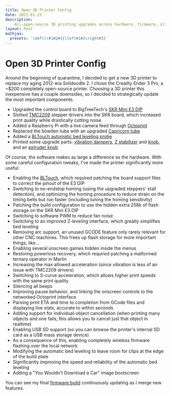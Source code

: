 ```yaml
---
title: Open 3D Printer Config
date: 2021-01-22
description:
    All-open-source 3D printing upgrades across hardware, firmware, slicing and networking.
layout: Post
mathjax:
  presets: '\def\lr#1#2#3{\left#1#2\right#3}'
---
```


# Open 3D Printer Config

Around the beginning of quarantine, I decided to get a new 3D printer to replace my aging 2012-era Solidoodle 2. I chose the Creality Ender 3 Pro, a ~$200 completely open-source printer. Choosing a 3D printer this inexpensive has a couple downsides, so I decided to strategically update the most important components.

- Upgraded the control board to BigTreeTech's [SKR Mini E3 DIP](https://github.com/bigtreetech/BIGTREETECH-SKR-E3-DIP-V1.0)
- Slotted [TMC2209](https://github.com/bigtreetech/BIGTREETECH-TMC2209-V1.2) stepper drivers into the SKR board, which increased print quality while drastically cutting noise
- Added a Raspberry Pi with a live camera feed through [Octoprint](https://octoprint.org/)
- Replaced the bowden tube with an upgraded [Capricorn tube](https://www.captubes.com/shop/#!/1-Meter-XS-Low-Friction-1-75mm-Bowden-Tubing/p/82190682/category=23214267)
- Added a [BLTouch automatic bed leveling probe](https://www.antclabs.com/bltouch-v3)
- Printed some upgrade parts: [vibration dampers](https://www.thingiverse.com/thing:3481865), [Z stabilizer](https://www.thingiverse.com/thing:3370355) and [knob](https://www.thingiverse.com/thing:3179667), and an [extruder knob](https://www.thingiverse.com/thing:3544547)

Of course, the software makes as large a difference as the hardware. With some careful configuration tweaks, I've made the printer significantly more useful.

- Enabling the [BLTouch](https://www.antclabs.com/bltouch), which required patching the board support files to correct the pinout of the E3 DIP
- Switching to no-endstop homing (using the upgraded steppers' stall detection), and optimizing the homing procedure to reduce strain on the timing belts but run faster (including tuning the homing sensitivity)
- Patching the build configuration to use the hidden extra 256k of flash storage on the SKR Mini E3 DIP
- Switching to software PWM to reduce fan noise
- Switching to an improved Z-leveling interface, which greatly simplifies bed leveling
- Removing arc support, an unused GCODE feature only rarely relevant for other CNC machines. This frees up flash storage for more important things, like...
- Enabling several onscreen games hidden inside the menus
- Restoring powerloss recovery, which required patching a malformed ternary operator in Marlin
- Increasing the max allowed acceleration (since vibration is less of an issue with TMC2209 drivers)
- Switching to S-curve acceleration, which allows higher print speeds with the same print quality
- Silencing all beeps
- Improving pause behavior, and linking the onscreen controls to the networked Octoprint interface
- Parsing print ETA and time to completion from GCode files and displaying live stats, accurate to within seconds
- Adding support for individual-object cancellation (when printing many objects and one fails, this allows you to cancel just that object in realtime)
- Enabling USB SD support (so you can browse the printer's internal SD card as a USB mass storage device)
- As a consequence of this, enabling completely wireless firmware flashing over the local network
- Modifying the automatic bed leveling to leave room for clips at the edge of the build plate
- Significantly improving the speed and reliability of the automatic bed leveling
- Adding a "You Wouldn't Download a Car" image bootscreen

You can see my final [firmware build](https://github.com/sdaitzman/marlin) continuously updating as I merge new features.